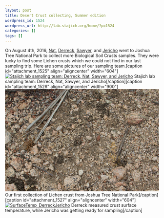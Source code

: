 ```yaml
---
layout: post
title: Desert Crust collecting, Summer edition
wordpress_id: 1524
wordpress_url: http://lab.stajich.org/home/?p=1524
categories: []
tags: []
---
```

On August 4th, 2016, [Nat](/members/nuttapon-pombubpa/), [Derreck](/members/derreck-carter-house/), [Sawyer](/members/sawyer-masonjones/), and [Jericho](/members/undergraduates/) went to Joshua Tree National Park to collect more Biological Soil Crusts samples. They were lucky to find some Lichen crusts which we could not find in our last sampling trip. Here are some pictures of our sampling team.[caption id="attachment_1525" align="aligncenter" width="604"][![Stajich lab sampling team: Derreck, Nat, Sawyer, and Jericho](/images/wp_upload/2016/08/JTNP_SamplingTeam_Aug2016-1024x768.jpg)](/images/wp_upload/2016/08/JTNP_SamplingTeam_Aug2016.jpg) Stajich lab sampling team: Derreck, Nat, Sawyer, and Jericho[/caption][caption id="attachment_1526" align="aligncenter" width="900"][![LightLichenCrust_JTNP](/images/wp_upload/2016/08/LightLichenCrust_JTNP.jpg)](/images/wp_upload/2016/08/LightLichenCrust_JTNP.jpg) Our first collection of Lichen crust from Joshua Tree National Park[/caption][caption id="attachment_1527" align="aligncenter" width="604"][![SurfaceTemp_DerreckJericho](/images/wp_upload/2016/08/SurfaceTemp_DerreckJericho-683x1024.jpg)](/images/wp_upload/2016/08/SurfaceTemp_DerreckJericho.jpg) Derreck measured crust surface temperature, while Jericho was getting ready for sampling[/caption]
